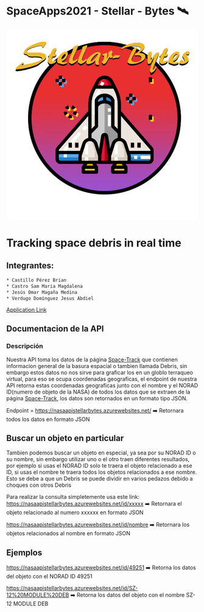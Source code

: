 # SpaceApps2021 -  Stellar - Bytes 🛰 
<img src="https://github.com/omar17md/SpaceApps2021/blob/main/img/logos/Logo_StellerBytes.png?raw=true">

# Tracking space debris in real time


## Integrantes:

    * Castillo Pérez Brian
    * Castro Sam Maria Magdalena
    * Jesús Omar Magaña Medina
    * Verdugo Domínguez Jesus Abdiel

[Application Link](https://appchallengestellar.azurewebsites.net/) 


## Documentacion de la API

### Descripción
Nuestra API toma los datos de la página [Space-Track](https://www.space-track.org/) que contienen informacion general de la basura espacial o tambien llamada Debris, sin embargo estos datos no nos sirve para graficar los en un globlo terraqueo virtual, para eso se ocupa coordenadas geograficas, el endpoint de nuestra API retorna estas coordenadas geograficas junto con el nombre y el NORAD ID(numero de objeto de la NASA) de todos los datos que se extraen de la página [Space-Track](https://www.space-track.org/), los datos son retornados en un formato tipo JSON.

Endpoint = https://nasaapistellarbytes.azurewebsites.net/ ➡️ Retornara todos los datos en formato JSON

## Buscar un objeto en particular
Tambien podemos buscar un objeto en especial, ya sea por su NORAD ID o su nombre, sin embargo utilizar uno o el otro traen diferentes resultados, por ejemplo si usas el NORAD ID solo te traera el objeto relacionado a ese ID, si usas el nombre te traera todos los objetos relacionados a ese nombre.
Esto se debe a que un Debris se puede dividir en varios pedazos debido a choques con otros Debris

Para realizar la consulta simpletemente usa este link:
https://nasaapistellarbytes.azurewebsites.net/id/xxxxx ➡️ Retornara el objeto relacionado al numero xxxxxx en formato JSON

https://nasaapistellarbytes.azurewebsites.net/id/nombre ➡️ Retornara los objetos relacionados al nombre en formato JSON


## Ejemplos
https://nasaapistellarbytes.azurewebsites.net/id/49251 ➡️ Retorna los datos del objeto con el NORAD ID 49251

https://nasaapistellarbytes.azurewebsites.net/id/SZ-12%20MODULE%20DEB ➡️ Retorna los datos del objeto con el nombre SZ-12 MODULE DEB
 
